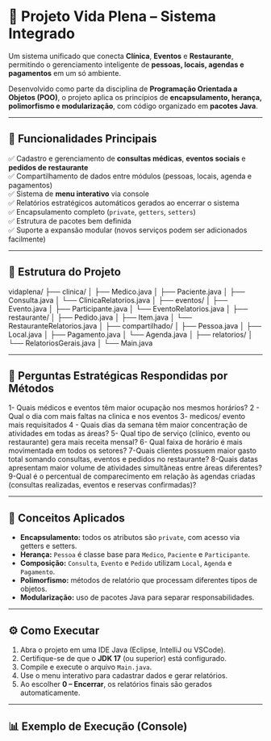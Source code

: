 # 🌿 Projeto Vida Plena – Sistema Integrado

Um sistema unificado que conecta **Clínica**, **Eventos** e **Restaurante**, permitindo o gerenciamento inteligente de **pessoas, locais, agendas e pagamentos** em um só ambiente.

Desenvolvido como parte da disciplina de **Programação Orientada a Objetos (POO)**, o projeto aplica os princípios de **encapsulamento, herança, polimorfismo e modularização**, com código organizado em **pacotes Java**.

---

## 🚀 Funcionalidades Principais

✅ Cadastro e gerenciamento de **consultas médicas**, **eventos sociais** e **pedidos de restaurante**  
✅ Compartilhamento de dados entre módulos (pessoas, locais, agenda e pagamentos)  
✅ Sistema de **menu interativo** via console  
✅ Relatórios estratégicos automáticos gerados ao encerrar o sistema  
✅ Encapsulamento completo (`private`, `getters`, `setters`)  
✅ Estrutura de pacotes bem definida  
✅ Suporte a expansão modular (novos serviços podem ser adicionados facilmente)

---

## 🧩 Estrutura do Projeto

vidaplena/
├── clinica/
│ ├── Medico.java
│ ├── Paciente.java
│ ├── Consulta.java
│ └── ClinicaRelatorios.java
│
├── eventos/
│ ├── Evento.java
│ ├── Participante.java
│ └── EventoRelatorios.java
│
├── restaurante/
│ ├── Pedido.java
│ ├── Item.java
│ └── RestauranteRelatorios.java
│
├── compartilhado/
│ ├── Pessoa.java
│ ├── Local.java
│ ├── Pagamento.java
│ └── Agenda.java
│
├── relatorios/
│ └── RelatoriosGerais.java
│
└── Main.java


---

## 🧠 Perguntas Estratégicas Respondidas por Métodos
1- Quais médicos e eventos têm maior ocupação nos mesmos horários?
2 - Qual o dia com mais faltas na clinica e nos eventos
3- medicos/ evento mais requisitados
4 - Quais dias da semana têm maior concentração de atividades em todas as áreas?
5- Qual tipo de serviço (clínico, evento ou restaurante) gera mais receita mensal?
6- Qual faixa de horário é mais movimentada em todos os setores?
7-Quais clientes possuem maior gasto total somando consultas, eventos e pedidos no restaurante?
8-Quais datas apresentam maior volume de atividades simultâneas entre áreas diferentes?
9-Qual é o percentual de comparecimento em relação às agendas criadas (consultas realizadas, eventos e reservas confirmadas)?


---

## 🧱 Conceitos Aplicados

- **Encapsulamento:** todos os atributos são `private`, com acesso via getters e setters.  
- **Herança:** `Pessoa` é classe base para `Medico`, `Paciente` e `Participante`.  
- **Composição:** `Consulta`, `Evento` e `Pedido` utilizam `Local`, `Agenda` e `Pagamento`.  
- **Polimorfismo:** métodos de relatório que processam diferentes tipos de objetos.  
- **Modularização:** uso de pacotes Java para separar responsabilidades.  

---

## ⚙️ Como Executar

1. Abra o projeto em uma IDE Java (Eclipse, IntelliJ ou VSCode).  
2. Certifique-se de que o **JDK 17** (ou superior) está configurado.  
3. Compile e execute o arquivo `Main.java`.  
4. Use o menu interativo para cadastrar dados e gerar relatórios.  
5. Ao escolher **0 – Encerrar**, os relatórios finais são gerados automaticamente.

---

## 📊 Exemplo de Execução (Console)